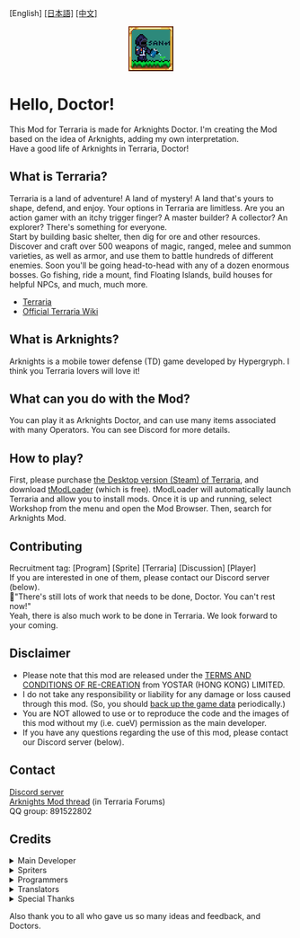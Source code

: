 [English] [[日本語]](README_JP.md) [[中文]](README_ZH.md)

<p align="center" >
<img src="icon.png"/>
</p>

# Hello, Doctor!
This Mod for Terraria is made for Arknights Doctor. I'm creating the Mod based on the idea of Arknights, adding my own interpretation.<br>
Have a good life of Arknights in Terraria, Doctor!

## What is Terraria?
Terraria is a land of adventure! A land of mystery! A land that's yours to shape, defend, and enjoy. Your options in Terraria are limitless. Are you an action gamer with an itchy trigger finger? A master builder? A collector? An explorer? There's something for everyone.<br>
Start by building basic shelter, then dig for ore and other resources. Discover and craft over 500 weapons of magic, ranged, melee and summon varieties, as well as armor, and use them to battle hundreds of different enemies. Soon you'll be going head-to-head with any of a dozen enormous bosses. Go fishing, ride a mount, find Floating Islands, build houses for helpful NPCs, and much, much more.
- [Terraria](https://www.terraria.org)
- [Official Terraria Wiki](https://terraria.fandom.com/wiki/Terraria_Wiki)

## What is Arknights?
Arknights is a mobile tower defense (TD) game developed by Hypergryph.  I think you Terraria lovers will love it!

## What can you do with the Mod?
You can play it as Arknights Doctor, and can use many items associated with many Operators. You can see Discord for more details.

## How to play?
First, please purchase [the Desktop version (Steam) of Terraria](https://store.steampowered.com/app/105600/), and download [tModLoader](https://store.steampowered.com/app/1281930/tModLoader/) (which is free). tModLoader will automatically launch Terraria and allow you to install mods.
Once it is up and running, select Workshop from the menu and open the Mod Browser. Then, search for Arknights Mod. <!-- Or download it directly from our forum thread (below) and place the file in `%userprofile%/Documents/My Games/Terraria/ModLoader/Mods/` for Windows or in `~/Library/Application support/Terraria/tModLoader/Mods` for Mac.-->

## Contributing
Recruitment tag: [Program] [Sprite] [Terraria] [Discussion] [Player]<br>
If you are interested in one of them, please contact our Discord server (below).<br>
🐰"There's still lots of work that needs to be done, Doctor. You can't rest now!"<br>
Yeah, there is also much work to be done in Terraria. We look forward to your coming.

## Disclaimer
- Please note that this mod are released under the [TERMS AND CONDITIONS OF RE-CREATION](https://www.arknights.global/fankit/guidelines) from YOSTAR (HONG KONG) LIMITED.
- I do not take any responsibility or liability for any damage or loss caused through this mod. (So, you should [back up the game data](https://github.com/tModLoader/tModLoader/wiki/Basic-tModLoader-Usage-Guide#world-and-player-backups) periodically.)
- You are NOT allowed to use or to reproduce the code and the images of this mod without my (i.e. cueV) permission as the main developer.
- If you have any questions regarding the use of this mod, please contact our Discord server (below).

## Contact
[Discord server](https://discord.gg/XKM2jeS9hY)<br>
[Arknights Mod thread](https://forums.terraria.org/index.php?threads/arknights-mod.117651/) (in Terraria Forums)<br>
QQ group: 891522802

## Credits
<details><summary>Main Developer</summary>

- cueV
</details>
<details><summary>Spriters</summary>

- CataStrophe
- Chii
- DarkAngle
- Doggo
- faroz
- HYPER DARKNESS
- Kumochan
- reed
- sigure
- Skyhawk SMOG
- Slacker
- SRCat.nana
- 呑某
- 方诩
</details>
<details><summary>Programmers</summary>

- Astral Prisma
- Chez
- Surgesama
- Slacker
- Wesker
- 呑某
</details>
<details><summary>Translators</summary>

- KarlC
- Moji
</details>
<details><summary>Special Thanks</summary>

- [The Stars Above](https://github.com/ThePaperLuigi/The-Stars-Above)
- [Calamity Mod](https://github.com/CalamityTeam/CalamityModPublic)
</details>

Also thank you to all who gave us so many ideas and feedback, and Doctors.
